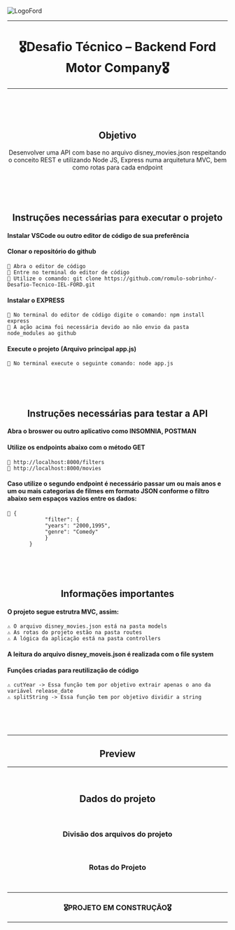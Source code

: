 ![LogoFord](https://user-images.githubusercontent.com/68918326/183781920-2a8375ab-11f3-4a78-a77e-78c1d2ab5e15.PNG)

<hr>
<h1 align="center">🎖️Desafio Técnico – Backend Ford Motor Company🎖️</h1>
<hr>
<br>
<br>
<br>


<h2 align="center">Objetivo</h2>
<p align="center">
  Desenvolver uma API com base no arquivo disney_movies.json respeitando o conceito REST e utilizando Node JS, Express numa arquitetura MVC, bem como rotas para cada endpoint</p>
<br>
<br>
<br>


<h2 align="center">Instruções necessárias para executar o projeto</h2>

  #### Instalar VSCode ou outro editor de código de sua preferência
  
  #### Clonar o repositório do github
    📌 Abra o editor de código
    📌 Entre no terminal do editor de código
    📌 Utilize o comando: git clone https://github.com/romulo-sobrinho/-Desafio-Tecnico-IEL-FORD.git

  #### Instalar o EXPRESS
    📌 No terminal do editor de código digite o comando: npm install express
    📌 A ação acima foi necessária devido ao não envio da pasta node_modules ao github
 
  #### Execute o projeto (Arquivo principal app.js)
    📌 No terminal execute o seguinte comando: node app.js
<br>
<br>
<br>


<h2 align="center">Instruções necessárias para testar a API</h2>
    
  #### Abra o broswer ou outro aplicativo como INSOMNIA, POSTMAN
  
  #### Utilize os endpoints abaixo com o método GET
    📌 http://localhost:8000/filters
    📌 http://localhost:8000/movies
  
  #### Caso utilize o segundo endpoint é necessário passar um ou mais anos e um ou mais categorias de filmes em formato JSON	conforme o filtro abaixo sem espaços vazios entre os dados:
    📌 {   
			    "filter": {
        		"years": "2000,1995",
        		"genre": "Comedy"
    			}
		   }

<br>
<br>
<br>


<h2 align="center">Informações importantes</h2>

  #### O projeto segue estrutra MVC, assim:
    ⚠️ O arquivo disney_movies.json está na pasta models
    ⚠️ As rotas do projeto estão na pasta routes
    ⚠️ A lógica da aplicação está na pasta controllers

  #### A leitura do arquivo disney_moveis.json é realizada com o file system

  #### Funções criadas para reutilização de código
    ⚠️ cutYear -> Essa função tem por objetivo extrair apenas o ano da variável release_date
    ⚠️ splitString -> Essa função tem por objetivo dividir a string
<br>
<br>
<br>    
    
    
<hr>
<h2 align="center">Preview</h2>

<hr>
<br>



<h2 align="center">Dados do projeto</h2><br>

<h3 align="center">Divisão dos arquivos do projeto</h3>


<br>



<h3 align="center">Rotas do Projeto</h3>


<br>



<hr>
<h3 align="center">🎖️PROJETO EM CONSTRUÇÃO🎖️</h3>
<hr>
